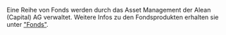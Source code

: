 Eine Reihe von Fonds werden durch das Asset Management der Alean (Capital) AG verwaltet. Weitere Infos zu den Fondsprodukten erhalten sie unter ["Fonds"](https://www.aleancapital.com/fonds/).